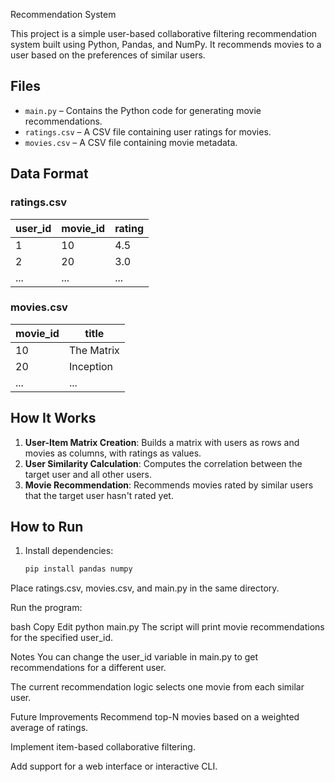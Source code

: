 Recommendation System

This project is a simple user-based collaborative filtering recommendation system built using Python, Pandas, and NumPy. It recommends movies to a user based on the preferences of similar users.

## Files

- `main.py` – Contains the Python code for generating movie recommendations.
- `ratings.csv` – A CSV file containing user ratings for movies.
- `movies.csv` – A CSV file containing movie metadata.

## Data Format

### ratings.csv

| user_id | movie_id | rating |
|---------|----------|--------|
| 1       | 10       | 4.5    |
| 2       | 20       | 3.0    |
| ...     | ...      | ...    |

### movies.csv

| movie_id | title               |
|----------|---------------------|
| 10       | The Matrix          |
| 20       | Inception           |
| ...      | ...                 |

## How It Works

1. **User-Item Matrix Creation**: Builds a matrix with users as rows and movies as columns, with ratings as values.
2. **User Similarity Calculation**: Computes the correlation between the target user and all other users.
3. **Movie Recommendation**: Recommends movies rated by similar users that the target user hasn't rated yet.

## How to Run

1. Install dependencies:
   ```bash
   pip install pandas numpy
Place ratings.csv, movies.csv, and main.py in the same directory.

Run the program:

bash
Copy
Edit
python main.py
The script will print movie recommendations for the specified user_id.

Notes
You can change the user_id variable in main.py to get recommendations for a different user.

The current recommendation logic selects one movie from each similar user.

Future Improvements
Recommend top-N movies based on a weighted average of ratings.

Implement item-based collaborative filtering.

Add support for a web interface or interactive CLI.
